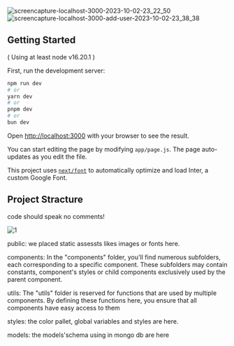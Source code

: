 
![screencapture-localhost-3000-2023-10-02-23_22_50](https://github.com/achm25/Next_Project_Example/assets/48030194/3ede885b-9965-41b0-a9fb-4b54b3ff5aba)
![screencapture-localhost-3000-add-user-2023-10-02-23_38_38](https://github.com/achm25/Next_Project_Example/assets/48030194/b1c07036-6cee-4c31-a88c-29aaf03b6c6a)

## Getting Started

( Using at least node v16.20.1 )

First, run the development server:

```bash
npm run dev
# or
yarn dev
# or
pnpm dev
# or
bun dev
```

Open [http://localhost:3000](http://localhost:3000) with your browser to see the result.

You can start editing the page by modifying `app/page.js`. The page auto-updates as you edit the file.

This project uses [`next/font`](https://nextjs.org/docs/basic-features/font-optimization) to automatically optimize and load Inter, a custom Google Font.

## Project Stracture

code should speak no comments!

![1](https://github.com/achm25/Next_Project_Example/assets/48030194/f61c5f5b-7a08-4f35-ba42-f44f1863eb71)

public: 
we placed static assessts likes images or fonts here.

components:
In the "components" folder, you'll find numerous subfolders, each corresponding to a specific component. These subfolders may contain constants, component's styles or child components exclusively used by the parent component.

utils:
The "utils" folder is reserved for functions that are used by multiple components. By defining these functions here, you ensure that all components have easy access to them

styles:
the color pallet, global variables and styles are here.

models:
the models'schema using in mongo db are here





